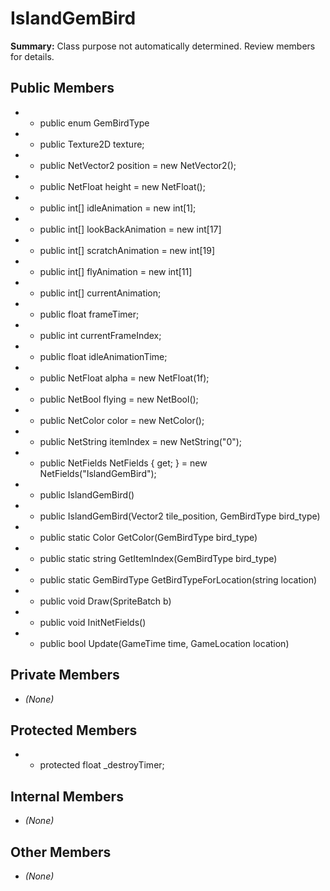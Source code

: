 # IslandGemBird

**Summary:** Class purpose not automatically determined. Review members for details.

## Public Members
- - public enum GemBirdType
- - public Texture2D texture;
- - public NetVector2 position = new NetVector2();
- - public NetFloat height = new NetFloat();
- - public int[] idleAnimation = new int[1];
- - public int[] lookBackAnimation = new int[17]
- - public int[] scratchAnimation = new int[19]
- - public int[] flyAnimation = new int[11]
- - public int[] currentAnimation;
- - public float frameTimer;
- - public int currentFrameIndex;
- - public float idleAnimationTime;
- - public NetFloat alpha = new NetFloat(1f);
- - public NetBool flying = new NetBool();
- - public NetColor color = new NetColor();
- - public NetString itemIndex = new NetString("0");
- - public NetFields NetFields { get; } = new NetFields("IslandGemBird");
- - public IslandGemBird()
- - public IslandGemBird(Vector2 tile_position, GemBirdType bird_type)
- - public static Color GetColor(GemBirdType bird_type)
- - public static string GetItemIndex(GemBirdType bird_type)
- - public static GemBirdType GetBirdTypeForLocation(string location)
- - public void Draw(SpriteBatch b)
- - public void InitNetFields()
- - public bool Update(GameTime time, GameLocation location)

## Private Members
- *(None)*

## Protected Members
- - protected float _destroyTimer;

## Internal Members
- *(None)*

## Other Members
- *(None)*
